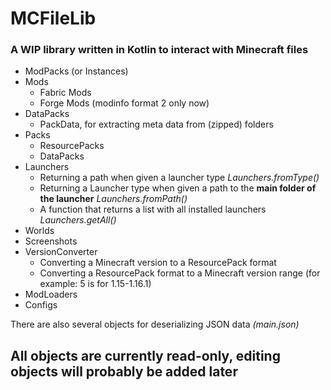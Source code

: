 # MCFileLib

### A WIP library written in Kotlin to interact with Minecraft files

- ModPacks (or Instances)
- Mods
  + Fabric Mods
  + Forge Mods (modinfo format 2 only now)
- DataPacks
  + PackData, for extracting meta data from (zipped) folders
- Packs
  + ResourcePacks
  + DataPacks
- Launchers
  + Returning a path when given a launcher type _Launchers.fromType()_
  + Returning a Launcher type when given a path to the **main folder of the launcher** _Launchers.fromPath()_
  + A function that returns a list with all installed launchers _Launchers.getAll()_
- Worlds
- Screenshots
- VersionConverter
  + Converting a Minecraft version to a ResourcePack format
  + Converting a ResourcePack format to a Minecraft version range (for example: 5 is for 1.15-1.16.1)
- ModLoaders
- Configs

There are also several objects for deserializing JSON data *(main.json)*

## All objects are currently read-only, editing objects will probably be added later
